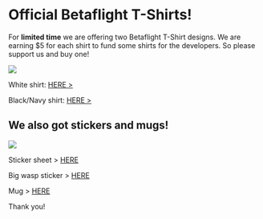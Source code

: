 # Official Betaflight T-Shirts!

For **limited time** we are offering two Betaflight T-Shirt designs. 
We are earning $5 for each shirt to fund some shirts for the developers. So please support us and buy one!

![](http://wd-design.de/bf/shirts.jpg)

White shirt: [HERE >](https://teespring.com/de/betaflight-t-shirt#pid=374&cid=100044&sid=front)

Black/Navy shirt: [HERE >](https://teespring.com/de/betaflight-t-shirt_copy_1#pid=374&cid=100046&sid=front)


## We also got stickers and mugs!
![](http://wd-design.de/bf/stickers.png)

Sticker sheet > [HERE](https://www.redbubble.com/people/skaman82/works/28365078-betaflight-sticker-sheet?asc=u&p=sticker&rel=carousel)

Big wasp sticker > [HERE](https://www.redbubble.com/people/skaman82/works/28365019-betaflight-collection-v1?asc=u&p=sticker&rel=carousel)

Mug > [HERE](https://www.redbubble.com/people/skaman82/works/28365019-betaflight-collection-v1?asc=u&p=mug&rel=carousel&style=standard)

Thank you!